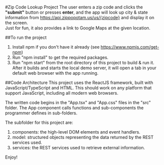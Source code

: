 #Zip Code Lookup Project
The user enters a zip code and clicks the **"submit"** button or presses **enter**,
and the app will look up city & state information from https://api.zippopotam.us/us/{zipcode} 
and display it on the screen.  
Just for fun, it also provides a link to Google Maps at the given location.  

##To run the project
1) Install npm if you don't have it already (see https://www.npmjs.com/get-npm)
2) Run "npm install" to get the required packages.
3) Run "npm start" from the root directory of this project to build & run it.    
After it builds and starts the local demo server, it will open a tab in your 
default web browser with the app running.

##Code Architecture
This project uses the ReactJS framework, built with JavaScript/TypeScript and HTML.
This should work on any platform that support JavaScript, including all modern web browsers.  
  
The written code begins in the "App.tsx" and "App.css" files in the "src" folder.
The App component calls functions and sub-components the programmer defines in 
sub-folders.

The subfolder for this project are:
1) components: the high-level DOM elements and event handlers.
2) model: structured objects representing the data returned by the REST services used.
3) services: the REST services used to retrieve external information.

Enjoy!
